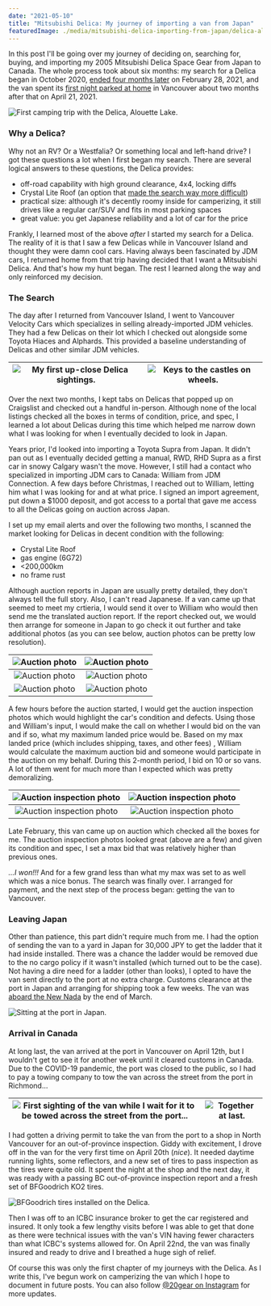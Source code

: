 ```yaml
---
date: "2021-05-10"
title: "Mitsubishi Delica: My journey of importing a van from Japan"
featuredImage: ./media/mitsubishi-delica-importing-from-japan/delica-alouette.jpg
---
```


In this post I'll be going over my journey of deciding on, searching for, buying, and importing my 2005 Mitsubishi
Delica Space Gear from Japan to Canada. The whole process took about six months: my search for a Delica began in October
2020,
[ended four months later](https://twitter.com/iAligator/status/1366257815191310336) on February 28, 2021, and the van
spent its [first night parked at home](https://twitter.com/iAligator/status/1385077315437162504) in Vancouver about two
months after that on April 21, 2021.

![First camping trip with the Delica, Alouette Lake.](./media/mitsubishi-delica-importing-from-japan/delica-alouette.jpg)

### Why a Delica?

Why not an RV? Or a Westfalia? Or something local and left-hand drive? I got these questions a lot when I first began my
search. There are several logical answers to these questions, the Delica provides:

- off-road capability with high ground clearance, 4x4, locking diffs
- Crystal Lite Roof (an option that [made the search way more difficult](https://www.instagram.com/p/COVrA1DMhcY/))
- practical size: although it's decently roomy inside for camperizing, it still drives like a regular car/SUV and fits
  in most parking spaces
- great value: you get Japanese reliability and a lot of car for the price

Frankly, I learned most of the above _after_ I started my search for a Delica. The reality of it is that I saw a few
Delicas while in Vancouver Island and thought they were damn cool cars. Having always been fascinated by JDM cars, I
returned home from that trip having decided that I want a Mitsubishi Delica. And that's how my hunt began. The rest I
learned along the way and only reinforced my decision.

### The Search

The day after I returned from Vancouver Island, I went to Vancouver Velocity Cars which specializes in selling
already-imported JDM vehicles. They had a few Delicas on their lot which I checked out alongside some Toyota Hiaces and
Alphards. This provided a baseline understanding of Delicas and other similar JDM vehicles.

| ![My first up-close Delica sightings.](./media/mitsubishi-delica-importing-from-japan/velocity-cars-delicas.jpg)  | ![Keys to the castles on wheels.](./media/mitsubishi-delica-importing-from-japan/velocity-cars-keys.jpg)  |
|:---:|:---:|

Over the next two months, I kept tabs on Delicas that popped up on Craigslist and checked out a handful in-person.
Although none of the local listings checked all the boxes in terms of condition, price, and spec, I learned a lot about
Delicas during this time which helped me narrow down what I was looking for when I eventually decided to look in Japan.

Years prior, I'd looked into importing a Toyota Supra from Japan. It didn't pan out as I eventually decided getting a
manual, RWD, RHD Supra as a first car in snowy Calgary wasn't the move. However, I still had a contact who specialized
in importing JDM cars to Canada: William from JDM Connection. A few days before Christmas, I reached out to William,
letting him what I was looking for and at what price. I signed an import agreement, put down a $1000 deposit, and got
access to a portal that gave me access to all the Delicas going on auction across Japan.

I set up my email alerts and over the following two months, I scanned the market looking for Delicas in decent condition
with the following:

- Crystal Lite Roof
- gas engine (6G72)
- <200,000km
- no frame rust

Although auction reports in Japan are usually pretty detailed, they don't always tell the full story. Also, I can't read
Japanese. If a van came up that seemed to meet my crtieria, I would send it over to William who would then send me the
translated auction report. If the report checked out, we would then arrange for someone in Japan to go check it out
further and take additional photos (as you can see below, auction photos can be pretty low resolution).

| ![Auction photo](./media/mitsubishi-delica-importing-from-japan/delica-auction-1.JPG) | ![Auction photo](./media/mitsubishi-delica-importing-from-japan/delica-auction-2.JPG)  |
|:---:|:---:|
| ![Auction photo](./media/mitsubishi-delica-importing-from-japan/delica-auction-3.JPG) | ![Auction photo](./media/mitsubishi-delica-importing-from-japan/delica-auction-4.JPG)  |
| ![Auction photo](./media/mitsubishi-delica-importing-from-japan/delica-auction-5.JPG) | ![Auction photo](./media/mitsubishi-delica-importing-from-japan/delica-auction-6.JPG)  |

A few hours before the auction started, I would get the auction inspection photos which would highlight the car's
condition and defects. Using those and William's input, I would make the call on whether I would bid on the van and if
so, what my maximum landed price would be. Based on my max landed price (which includes shipping, taxes, and other fees)
, William would calculate the maximum auction bid and someone would participate in the auction on my behalf. During this
2-month period, I bid on 10 or so vans. A lot of them went for much more than I expected which was pretty demoralizing.

| ![Auction inspection photo](./media/mitsubishi-delica-importing-from-japan/delica-auction-inspection-1.jpg) | ![Auction inspection photo](./media/mitsubishi-delica-importing-from-japan/delica-auction-inspection-2.jpg)  |
|:---:|:---:|
| ![Auction inspection photo](./media/mitsubishi-delica-importing-from-japan/delica-auction-inspection-3.JPG) | ![Auction inspection photo](./media/mitsubishi-delica-importing-from-japan/delica-auction-inspection-4.JPG)  |

Late February, this van came up on auction which checked all the boxes for me. The auction inspection photos looked
great (above are a few) and given its condition and spec, I set a max bid that was relatively higher than previous ones.

*...I won!!!* And for a few grand less than what my max was set to as well which was a nice bonus. The search was
finally over. I arranged for payment, and the next step of the process began: getting the van to Vancouver.

### Leaving Japan

Other than patience, this part didn't require much from me. I had the option of sending the van to a yard in Japan for
30,000 JPY to get the ladder that it had inside installed. There was a chance the ladder would be removed due to the no
cargo policy if it wasn't installed (which turned out to be the case). Not having a dire need for a ladder (other than
looks), I opted to have the van sent directly to the port at no extra charge. Customs clearance at the port in Japan and
arranging for shipping took a few weeks. The van was [aboard the New Nada](https://www.instagram.com/p/CNGTrW5sOsF/) 
by the end of March.

![Sitting at the port in Japan.](./media/mitsubishi-delica-importing-from-japan/delica-japan-port.JPG)

### Arrival in Canada

At long last, the van arrived at the port in Vancouver on April 12th, but I wouldn't get to see it for another week
until it cleared customs in Canada. Due to the COVID-19 pandemic, the port was closed to the public, so I had to pay a
towing company to tow the van across the street from the port in Richmond...

| ![First sighting of the van while I wait for it to be towed across the street from the port...](./media/mitsubishi-delica-importing-from-japan/delica-tow.JPG) | ![Together at last.](./media/mitsubishi-delica-importing-from-japan/delica-and-me.jpg)  |
|:---:|:---:|

I had gotten a driving permit to take the van from the port to a shop in North Vancouver for an out-of-province
inspection. Giddy with excitement, I drove off in the van for the very first time on April 20th (*nice*). It needed
daytime running lights, some reflectors, and a new set of tires to pass inspection as the tires were quite old. It spent
the night at the shop and the next day, it was ready with a passing BC out-of-province inspection report and a fresh set
of BFGoodrich KO2 tires.

![BFGoodrich tires installed on the Delica.](./media/mitsubishi-delica-importing-from-japan/delica-with-ko2-tires.jpg)

Then I was off to an ICBC insurance broker to get the car registered and insured. It only took a few lengthy visits
before I was able to get that done as there were technical issues with the van's VIN having fewer characters than what
ICBC's systems allowed for. On April 22nd, the van was finally insured and ready to drive and I breathed a huge sigh of
relief.

Of course this was only the first chapter of my journeys with the Delica. As I write this, I've begun work on
camperizing the van which I hope to document in future posts. You can also
follow [@20gear on Instagram](https://instagram.com/20gear) for more updates.
